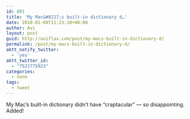 ```yaml
---
id: 801
title: 'My Mac&#8217;s built-in dictionary d…'
date: 2010-01-08T11:23:10+00:00
author: Avi
layout: post
guid: http://aviflax.com/post/my-macs-built-in-dictionary-d/
permalink: /post/my-macs-built-in-dictionary-d/
aktt_notify_twitter:
  - 'yes'
aktt_twitter_id:
  - "7521775923"
categories:
  - none
tags:
  - tweet
---
```

My Mac&#8217;s built-in dictionary didn&#8217;t have &#8220;craptacular&#8221; — so disappointing. Added!